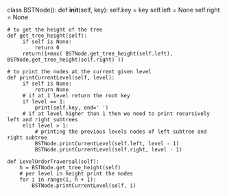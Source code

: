 


class BSTNode():
    def __init__(self, key):
        self.key = key
        self.left = None
        self.right = None

    # to get the height of the tree
    def get_tree_height(self):
         if self is None:
             return 0
         return(1+max( BSTNode.get_tree_height(self.left), BSTNode.get_tree_height(self.right) ))

    # to print the nodes at the current given level
    def printCurrentLevel(self, level):
         if self is None:
             return None
         # if at 1 level return the root key
         if level == 1:
             print(self.key, end=' ')
         # if at level higher than 1 then we need to print recursively left and right subtrees
         elif level > 1:
             # printing the previous levels nodes of left subtree and right subtree
             BSTNode.printCurrentLevel(self.left, level - 1)
             BSTNode.printCurrentLevel(self.right, level - 1)

    def LevelOrderTraversal(self):
        h = BSTNode.get_tree_height(self)
        # per level in height print the nodes
        for i in range(1, h + 1):
            BSTNode.printCurrentLevel(self, i)
